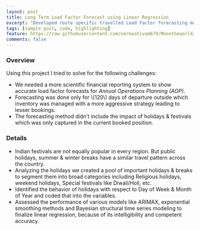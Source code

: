 ```yaml
---
layout: post
title: Long Term Load Factor Forecast using Linear Regression
excerpt: "Developed route specific travelled Load Factor forecasting models for future 365 days of departure."
tags: [sample post, code, highlighting]
feature: https://raw.githubusercontent.com/vermashivam679/Moontheworld/master/assets/img/time_series.png
comments: false
---
```



### Overview  
Using this project I tried to solve for the following challenges:  
- We needed a more scientific financial reporting system to show accurate load factor forecasts for *Annual Operations Planning (AOP)*.  
- Forecasting was done only for \\(120\\) days of departure outside which inventory was managed with a more aggressive strategy leading to lesser bookings.  
- The forecasting method didn't include the impact of holidays & festivals which was only captured in the current booked position.  

### Details  
- Indian festivals are not equally popular in every region. But public holidays, summer & winter breaks have a similar travel pattern across the country.  
- Analyzing the holidays we created a pool of important holidays & breaks to segment them into broad categories including Religious holidays, weekend holidays, Special festivals like Diwali/Holi, etc.  
- Identified the behavior of holidays with respect to Day of Week & Month of Year and coded that into the variables.  
- Assessed the performance of various models like ARIMAX, exponential smoothing methods and Bayesian structural time series modeling to finalize linear regression, because of its intelligibility and competent accuracy.  








